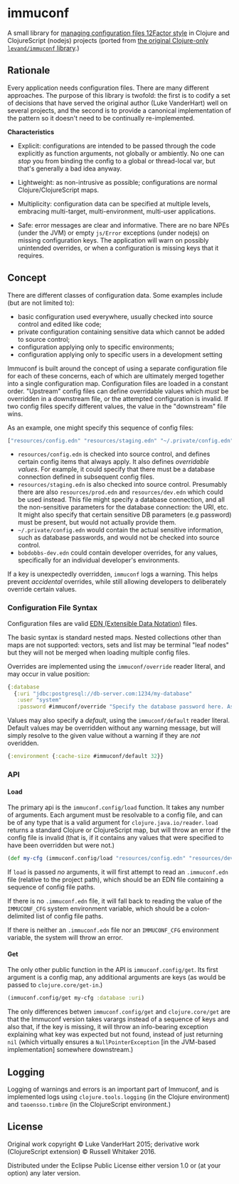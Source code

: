 # immuconf

A small library for [managing configuration files 12Factor style](http://12factor.net/config) in Clojure and ClojureScript (nodejs) projects (ported from [the original Clojure-only `levand/immuconf` library](https://github.com/levand/immuconf).)

## Rationale

Every application needs configuration files. There are many different approaches. The purpose of this library is twofold: the first is to codify a set of decisions that have served the original author (Luke VanderHart) well on several projects, and the second is to provide a canonical implementation of the pattern so it doesn't need to be continually re-implemented.

**Characteristics**

- Explicit: configurations are intended to be passed through the code explicitly as function arguments, not globally or ambiently.  No one can *stop* you from binding the config to a global or thread-local var, but that's generally a bad idea anyway.

- Lightweight: as non-intrusive as possible; configurations are normal Clojure/ClojureScript maps.

- Multiplicity: configuration data can be specified at multiple levels, embracing multi-target, multi-environment, multi-user applications.

- Safe: error messages are clear and informative. There are no bare NPEs (under the JVM) or empty `js/Error` exceptions (under nodejs) on missing configuration keys. The application will warn on possibly unintended overrides, or when a configuration is missing keys that it requires.

## Concept

There are different classes of configuration data. Some examples
include (but are not limited to):

- basic configuration used everywhere, usually checked into source control and edited like code;
- private configuration containing sensitive data which cannot be added to source control;
- configuration applying only to specific environments;
- configuration applying only to specific users in a development setting

Immuconf is built around the concept of using a separate configuration file for each of these concerns, each of which are ultimately merged together into a single configuration map. Configuration files are loaded in a constant order. "Upstream" config files can define overridable values which *must* be overridden in a downstream file, or the attempted configuration is invalid. If two config files specify different values, the value in the "downstream" file wins.

As an example, one might specify this sequence of config files:

```bash
["resources/config.edn" "resources/staging.edn" "~/.private/config.edn" "bobdobbs-dev.edn"]
```
- `resources/config.edn` is checked into source control, and defines certain config items that always apply. It also defines _overridable values_. For example, it could specify that there must be a database connection defined in subsequent config files.
- `resources/staging.edn` is also checked into source control. Presumably there are also `resources/prod.edn` and `resources/dev.edn` which could be used instead. This file might specify a database connection, and all the non-sensitive parameters for the database connection: the URI, etc. It might also specify that certain sensitive DB parameters (e.g password) must be present, but would not actually provide them.
- `~/.private/config.edn` would contain the actual sensitive information, such as database passwords, and would not be checked into source control.
- `bobdobbs-dev.edn` could contain developer overrides, for any values, specifically for an individual developer's environments.

If a key is unexpectedly overridden, `immuconf` logs a warning. This helps prevent _accidental_ overrides, while still allowing developers to deliberately override certain values.

### Configuration File Syntax

Configuration files are valid [EDN (Extensible Data Notation)](https://github.com/edn-format/edn) files.

The basic syntax is standard nested maps. Nested collections other than maps are not supported: vectors, sets and list may be terminal "leaf nodes" but they will not be merged when loading multiple config files.

Overrides are implemented using the `immuconf/override` reader literal, and may occur in value position:

```clojure
{:database
  {:uri "jdbc:postgresql://db-server.com:1234/my-database"
   :user "system"
   :password #immuconf/override "Specify the database password here. Ask Ops if you don't have it."}}
```

Values may also specify a *default*, using the `immuconf/default` reader literal. Default values may be overridden without any warning message, but will simply resolve to the given value without a warning if they are *not* overidden.

```clojure
{:environment {:cache-size #immuconf/default 32}}
```

### API

#### Load

The primary api is the `immuconf.config/load` function. It takes any number of arguments. Each argument must be resolvable to a config file, and can be of any type that is a valid argument for `clojure.java.io/reader`. `load` returns a standard Clojure or ClojureScript map, but will throw an error if the config file is invalid (that is, if it contains any values that were specified to have been overridden but were not.)

```clojure
(def my-cfg (immuconf.config/load "resources/config.edn" "resources/dev.edn" "~/.private/config.edn" "luke-dev.edn"))
```

If `load` is passed *no* arguments, it will first attempt to read an `.immuconf.edn` file (relative to the project path), which should be an EDN file containing a sequence of config file paths.

If there is no `.immuconf.edn` file, it will fall back to reading the value of the `IMMUCONF_CFG` system environment variable, which should be a colon-delimited list of config file paths.

If there is neither an `.immuconf.edn` file nor an `IMMUCONF_CFG`
environment variable, the system will throw an error.

#### Get

The only other public function in the API is `immuconf.config/get`. Its first argument is a config map, any additional arguments are keys (as would be passed to `clojure.core/get-in`.)

```clojure
(immuconf.config/get my-cfg :database :uri)
```

The only differences betwen `immuconf.config/get` and
`clojure.core/get` are that the Immuconf version takes varargs instead of a sequence of keys and also that, if the key is missing, it will throw an info-bearing exception explaining what key was expected but not found, instead of just returning `nil` (which virtually ensures a `NullPointerException` [in the JVM-based implementation] somewhere downstream.)

## Logging

Logging of warnings and errors is an important part of Immuconf, and is implemented logs using `clojure.tools.logging` (in the Clojure environment) and `taoensso.timbre` (in the ClojureScript environment.)

## License

Original work copyright © Luke VanderHart 2015; derivative work (ClojureScript extension) © Russell Whitaker 2016.

Distributed under the Eclipse Public License either version 1.0 or (at your option) any later version.
